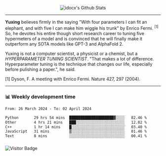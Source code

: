 <div align="center">
    <img align="center" src="https://github-readme-stats.vercel.app/api?username=idocx&show_icons=true&count_private=true&hide_border=true" alt="idocx's Github Stats"></img>
</div>

---

**Yuxing** believes firmly in the saying "With four parameters I can fit an elephant, and with five I can make him wiggle his trunk" by Enrico Fermi. <sup>[1]</sup> So, he devotes his entire though short research career to tuning five hypermeters of a model and is convinced that he will finally make it outperform any SOTA models like GPT-3 and AlphaFold 2.

Yuxing is not a computer scientist, a physicist or a chemist, but a *HYPERPARAMETER TUNING SCIENTIST*. "That makes a lot of difference. Hyperparameter tuning is the technique that changes our life, especially before pulishing a paper.", he said.

[1] Dyson, F. A meeting with Enrico Fermi. Nature 427, 297 (2004).


---

### 📊 Weekly development time
<!--START_SECTION:waka-->

```txt
From: 26 March 2024 - To: 02 April 2024

Python       29 hrs 54 mins  ████████████████████▓░░░░   82.46 %
Other        4 hrs 21 mins   ███░░░░░░░░░░░░░░░░░░░░░░   12.02 %
C++          1 hr 14 mins    █░░░░░░░░░░░░░░░░░░░░░░░░   03.40 %
JavaScript   31 mins         ▒░░░░░░░░░░░░░░░░░░░░░░░░   01.46 %
Text         8 mins          ░░░░░░░░░░░░░░░░░░░░░░░░░   00.41 %
```

<!--END_SECTION:waka-->

### 

![Visitor Badge](https://visitor-badge.laobi.icu/badge?page_id=idocx.idocx)